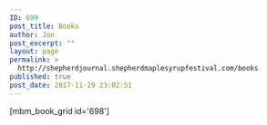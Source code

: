 ```yaml
---
ID: 699
post_title: Books
author: Jon
post_excerpt: ""
layout: page
permalink: >
  http://shepherdjournal.shepherdmaplesyrupfestival.com/books
published: true
post_date: 2017-11-29 23:02:51
---
```

[mbm_book_grid id='698']